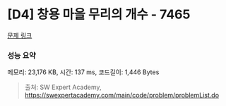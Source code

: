 # [D4] 창용 마을 무리의 개수 - 7465 

[문제 링크](https://swexpertacademy.com/main/code/problem/problemDetail.do?contestProbId=AWngfZVa9XwDFAQU) 

### 성능 요약

메모리: 23,176 KB, 시간: 137 ms, 코드길이: 1,446 Bytes



> 출처: SW Expert Academy, https://swexpertacademy.com/main/code/problem/problemList.do